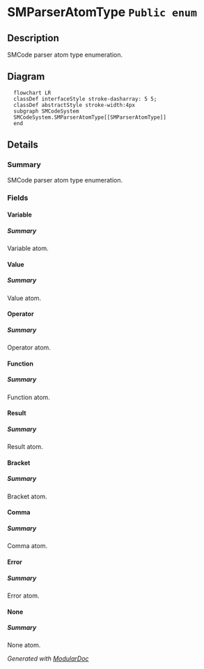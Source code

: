 # SMParserAtomType `Public enum`

## Description
SMCode parser atom type enumeration.

## Diagram
```mermaid
  flowchart LR
  classDef interfaceStyle stroke-dasharray: 5 5;
  classDef abstractStyle stroke-width:4px
  subgraph SMCodeSystem
  SMCodeSystem.SMParserAtomType[[SMParserAtomType]]
  end
```

## Details
### Summary
SMCode parser atom type enumeration.

### Fields
#### Variable
##### Summary
Variable atom.

#### Value
##### Summary
Value atom.

#### Operator
##### Summary
Operator atom.

#### Function
##### Summary
Function atom.

#### Result
##### Summary
Result atom.

#### Bracket
##### Summary
Bracket atom.

#### Comma
##### Summary
Comma atom.

#### Error
##### Summary
Error atom.

#### None
##### Summary
None atom.

*Generated with* [*ModularDoc*](https://github.com/hailstorm75/ModularDoc)
